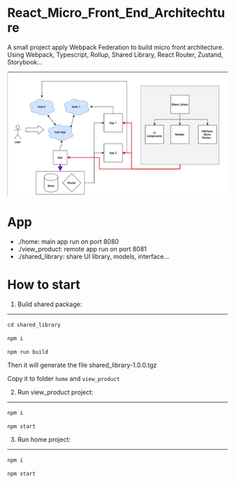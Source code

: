# React_Micro_Front_End_Architechture
A small project apply Webpack Federation to build micro front architecture. Using Webpack, Typescript, Rollup, Shared Library, React Router, Zustand, Storybook...


![Architechture](https://github.com/Tony1106/React_Micro_Front_End_Architechture/blob/master/architechture.png?raw=true)
# App
* ./home: main app run on port 8080
* ./view_product: remote app run on port 8081
* ./shared_library: share UI library, models, interface...

# How to start

1. Build shared package:
---
`cd shared_library`

`npm i`

`npm run build`

Then it will generate the file shared_library-1.0.0.tgz

Copy it to folder `home` and `view_product`

2. Run view_product project:
---
`npm i`

`npm start`

3. Run home project:
---
`npm i`

`npm start`

